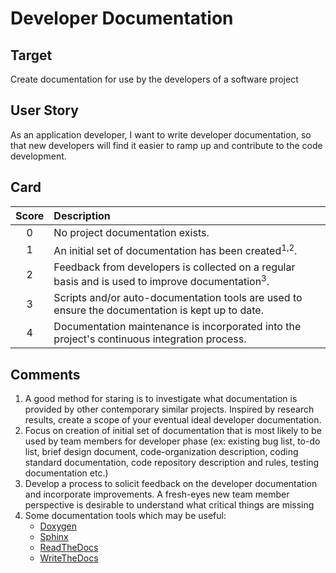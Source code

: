 # Developer Documentation

 ## Target

 Create documentation for use by the developers of a software project

 ## User Story

 As an application developer, I want to write developer documentation, so that new developers will find it easier 
 to ramp up and contribute to the code development.

 ## Card

 | Score         | Description |
 | :-------------: | :------------- |
 | 0 | No project documentation exists. |
 | 1 | An initial set of documentation has been created<sup>1,2</sup>. |
 | 2 | Feedback from developers is collected on a regular basis and is used to improve documentation<sup>3</sup>.  |
 | 3 | Scripts and/or auto-documentation tools are used to ensure the documentation is kept up to date. |
 | 4 | Documentation maintenance is incorporated into the project's continuous integration process. |

 ## Comments

 1. A good method for staring is to investigate what documentation is provided by other contemporary similar projects. 
 Inspired by research results, create a scope of your eventual ideal developer documentation.
 2. Focus on creation of initial set of documentation that is most likely to be used by team members for developer phase 
 (ex: existing bug list, to-do list, brief design document, code-organization description, coding standard documentation, 
 code repository description and rules, testing documentation etc.)
 3. Develop a process to solicit feedback on the developer documentation and incorporate improvements. A fresh-eyes new team member perspective is desirable to understand what critical things are missing
 4. Some documentation tools which may be useful:
    - [Doxygen](http://doxygen.nl)
    - [Sphinx](https://www.sphinx-doc.org/en/master/)
    - [ReadTheDocs](https://readthedocs.org)
    - [WriteTheDocs](https://www.writethedocs.org)
    
